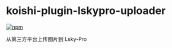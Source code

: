 # koishi-plugin-lskypro-uploader

[![npm](https://img.shields.io/npm/v/koishi-plugin-lskypro-uploader?style=flat-square)](https://www.npmjs.com/package/koishi-plugin-lskypro-uploader)

从第三方平台上传图片到 Lsky-Pro
